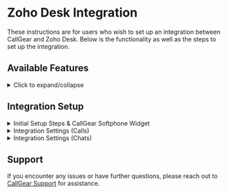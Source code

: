 # Zoho Desk Integration

These instructions are for users who wish to set up an integration between CallGear and Zoho Desk. Below is the functionality as well as the steps to set up the integration.

## Available Features

<details>
<summary>Click to expand/collapse</summary>

- **Automated Ticket Creation**: Automatically create customers and tickets after successful inbound, outbound, or missed calls.
- **Automated Call Routing**: Route calls to the appropriate manager (customer owner) in Zoho Desk, ensuring efficient communication management.
- **Flexible Call Attachment Options**: Customize call attachments by linking call recordings/voicemail.
- **Customized Data Transfer**: Customize how data transfers from CallGear to Zoho Desk to improve data integrity.
- **Click-to-Call Widget**: Initiate inbound and outbound calls directly within your Desk system with a convenient Softphone widget, enabling quick and efficient communication with customers and prospects.

</details>

## Integration Setup

<details>
<summary>Initial Setup Steps & CallGear Softphone Widget</summary>

### Initial Steps

1. **Account Login**:
    - Go to the CallGear platform and log in to your account.
2. **Turn on integration**:
    - Go to the Integration section (left sidebar).
    - Click on Zoho Desk in the list of integrations and proceed to its configuration.
   ![image](5.png)
3. **Authorization**:
    - Add Zoho Desk Credentials Name.
    - Select your Datacenter.
    - Save and confirm the connection.
   ![image](6.png)
    - Sign in yor Zoho account
   ![image](7.png)
    - Accept access
   ![image](8.png)
    - Account connected.
   ![image](9.png)

### CallGear Softphone Widget

1. **Installation**:
    - Use the [provided link](https://chromewebstore.google.com/detail/callgear/gmepbeelpjhhlnkccmclgijnnleadijl) to download and install the widget.
2. **Authorization**:
    - Authenticate using your CallGear account credentials.
    - Log in to the installed widget under the same account.
3. **Functionality Check**:
    - Enable the "Show softphone" option within Zoho Desk.
    - Make sure that the widget icon is displayed.

</details>

<details>
<summary>Integration Settings (Calls)</summary>

### Matching Employee

- Configure a custom match between CallGear and Zoho Desk users to automatically route calls to the responsible manager (customer owner).
   ![image](11.png)
_If the system identifies a Zoho Desk customer on an incoming call, the call is automatically forwarded to their Customer Owner (personal manager)._

### Data Transfer Setup

- **Call Transfer Control**:
  - Enable or disable ticket creation and configure its settings, including pipeline and stage, according to your needs.
   ![image](10.png)
- **Attaching Call Recordings**:
  - Define sources from which you want to receive recordings and call information.
  - Enable feature to automatically attach voicemail recordings to appropriate entities if voicemail is configured.
- **Call Details Mapping**:
  - Configure the transfer of call information from CallGear to Zoho Desk:
    - Select the information you want to transfer from CallGear to Tickets.
    - Select the field in the Zoho Desk object to which this information will be transferred.
   ![image](12.png)
</details>
<details>
<summary>Integration Settings (Chats)</summary> <br />

- Most settings for creating entities in chats are similar to calls, with a few key differences:
<br /><br />

  - Entities are created once per chat session, triggered by either a client or employee first message, regardless of the number of messages exchanged before the chat closes.
  <br /><br />
  - When a client sends the first message, no employee is assigned yet, so an owner can’t be set. The owner is assigned automatically by Zoho, and can be updated after an employee replies, if enabled in the integration. 
  <br /><br />
  - If the client’s phone number is hidden, entity names will contain information about this.
  </details>
## Support

If you encounter any issues or have further questions, please reach out to [CallGear Support](mailto:support@callgear.com) for assistance.
